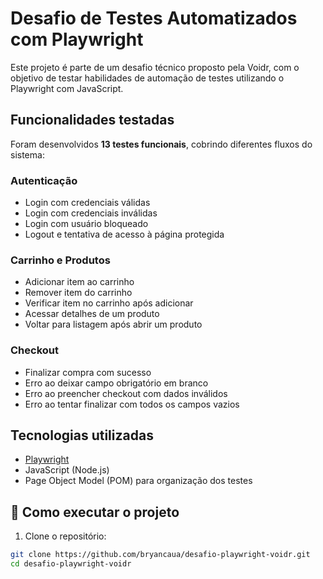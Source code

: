 # Desafio de Testes Automatizados com Playwright

Este projeto é parte de um desafio técnico proposto pela Voidr, com o objetivo de testar habilidades de automação de testes utilizando o Playwright com JavaScript.

## Funcionalidades testadas

Foram desenvolvidos **13 testes funcionais**, cobrindo diferentes fluxos do sistema:

### Autenticação
- Login com credenciais válidas
- Login com credenciais inválidas
- Login com usuário bloqueado
- Logout e tentativa de acesso à página protegida

### Carrinho e Produtos
- Adicionar item ao carrinho
- Remover item do carrinho
- Verificar item no carrinho após adicionar
- Acessar detalhes de um produto
- Voltar para listagem após abrir um produto

### Checkout
- Finalizar compra com sucesso
- Erro ao deixar campo obrigatório em branco
- Erro ao preencher checkout com dados inválidos
- Erro ao tentar finalizar com todos os campos vazios

## Tecnologias utilizadas
- [Playwright](https://playwright.dev/)
- JavaScript (Node.js)
- Page Object Model (POM) para organização dos testes

## 🚀 Como executar o projeto

1. Clone o repositório:
```bash
git clone https://github.com/bryancaua/desafio-playwright-voidr.git
cd desafio-playwright-voidr
